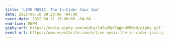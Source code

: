 ```yaml
---
title: 'LIVE MUSIC: The In-Cider Jazz Jam'
date: 2022-08-10 08:20:00 -04:00
event-date: 2022-08-21 15:00:00 -04:00
end-time: 06PM
giphy-url: https://media.giphy.com/media/l49q05pDQgpkdVMMzO/giphy.gif
event-url: https://www.eventbrite.com/e/live-music-the-in-cider-jazz-jam-tickets-400028535117
---
```


